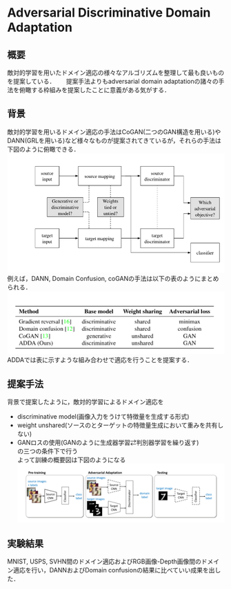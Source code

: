 # Adversarial Discriminative Domain Adaptation  
## 概要  
敵対的学習を用いたドメイン適応の様々なアルゴリズムを整理して最も良いものを提案している．　　
提案手法よりもadversarial domain adaptationの諸々の手法を俯瞰する枠組みを提案したことに意義がある気がする．

## 背景
敵対的学習を用いるドメイン適応の手法はCoGAN(二つのGAN構造を用いる)やDANN(GRLを用いる)など様々なものが提案されてきているが，それらの手法は下図のように俯瞰できる．
![図1](https://github.com/ms903-github/pictures/blob/master/IMG_6521A1872FBB-1.jpeg)  
例えば，DANN, Domain Confusion, coGANの手法は以下の表のようにまとめられる．  
![表1](https://github.com/ms903-github/pictures/blob/master/IMG_D59D4C50B0AF-1.jpeg)  
ADDAでは表に示すような組み合わせで適応を行うことを提案する．  

## 提案手法  
背景で提案したように，敵対的学習によるドメイン適応を  
- discriminative model(画像入力をうけて特徴量を生成する形式)  
- weight unshared(ソースのとターゲットの特徴量生成において重みを共有しない)  
- GANロスの使用(GANのように生成器学習⇄判別器学習を繰り返す)  
の三つの条件下で行う  
よって訓練の概要図は下図のようになる  
![図2](https://github.com/ms903-github/pictures/blob/master/IMG_65C4C30C4912-1.jpeg)  

## 実験結果  
MNIST, USPS, SVHN間のドメイン適応およびRGB画像-Depth画像間のドメイン適応を行い，DANNおよびDomain confusionの結果に比べていい成果を出した．  


